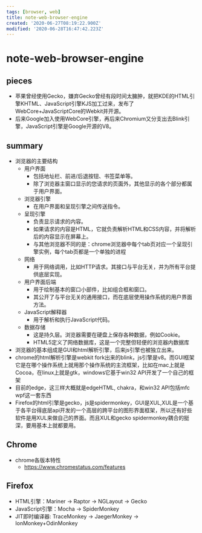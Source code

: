 ```yaml
---
tags: [browser, web]
title: note-web-browser-engine
created: '2020-06-27T08:19:22.900Z'
modified: '2020-06-28T16:47:42.223Z'
---
```


# note-web-browser-engine

## pieces
- 苹果曾经使用Gecko，嫌弃Gecko曾经有段时间太臃肿，就把KDE的HTML引擎KHTML、JavaScript引擎KJS加工过来，发布了WebCore+JavaScriptCore的Webkit并开源。
- 后来Google加入使用WebCore引擎，再后来Chromium又分支出去Blink引擎，JavaScript引擎是Google开源的V8。

## summary
- 浏览器的主要结构
  - 用户界面 
    - 包括地址栏、前进/后退按钮、书签菜单等。
    - 除了浏览器主窗口显示的您请求的页面外，其他显示的各个部分都属于用户界面。
  - 浏览器引擎 
    - 在用户界面和呈现引擎之间传送指令。
  - 呈现引擎 
    - 负责显示请求的内容。
    - 如果请求的内容是HTML，它就负责解析HTML和CSS内容，并将解析后的内容显示在屏幕上。
    - 与其他浏览器不同的是：chrome浏览器中每个tab页对应一个呈现引擎实例，每个tab页都是一个单独的进程
  - 网络 
    - 用于网络调用，比如HTTP请求。其接口与平台无关，并为所有平台提供底层实现。
  - 用户界面后端 
    - 用于绘制基本的窗口小部件，比如组合框和窗口。
    - 其公开了与平台无关的通用接口，而在底层使用操作系统的用户界面方法。
  - JavaScript解释器
    - 用于解析和执行JavaScript代码。
  - 数据存储
    - 这是持久层。浏览器需要在硬盘上保存各种数据，例如Cookie。
    - HTML5定义了网络数据库，这是一个完整但轻便的浏览器内数据库
- 浏览器的基本组成是GUI和html解析引擎，后来js引擎也被独立出来。
- chrome的html解析引擎是webkit fork出来的blink，js引擎是v8。而GUI框架它是在哪个操作系统上就用那个操作系统的主流框架，比如在mac上就是Cocoa，在linux上就是gtk，windows它基于win32 API开发了一个自己的框架
- 目前的edge，这三样大概就是edgeHTML, chakra，和win32 API包括mfc wpf这一套东西
- Firefox的html引擎是gecko，js是spidermonkey，GUI是XUL,XUL是一个基于各平台得底层api开发的一个高层的跨平台的图形界面框架，所以还有好些软件是用XUL来做自己的界面。而且XUL和gecko spidermonkey耦合的挺深，要用基本上就都要用。


## Chrome
- chrome各版本特性
  - https://www.chromestatus.com/features

## Firefox
- HTML引擎：Mariner -> Raptor -> NGLayout -> Gecko
- JavaScript引擎：Mocha -> SpiderMonkey
- JIT即时编译器: TraceMonkey -> JaegerMonkey -> IonMonkey+OdinMonkey


